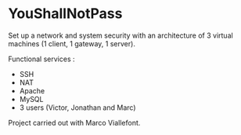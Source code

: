 # YouShallNotPass

Set up a network and system security with an architecture of 3 virtual machines (1 client, 1 gateway, 1 server).

Functional services :
- SSH
- NAT
- Apache
- MySQL
- 3 users (Victor, Jonathan and Marc)

Project carried out with Marco Viallefont.
